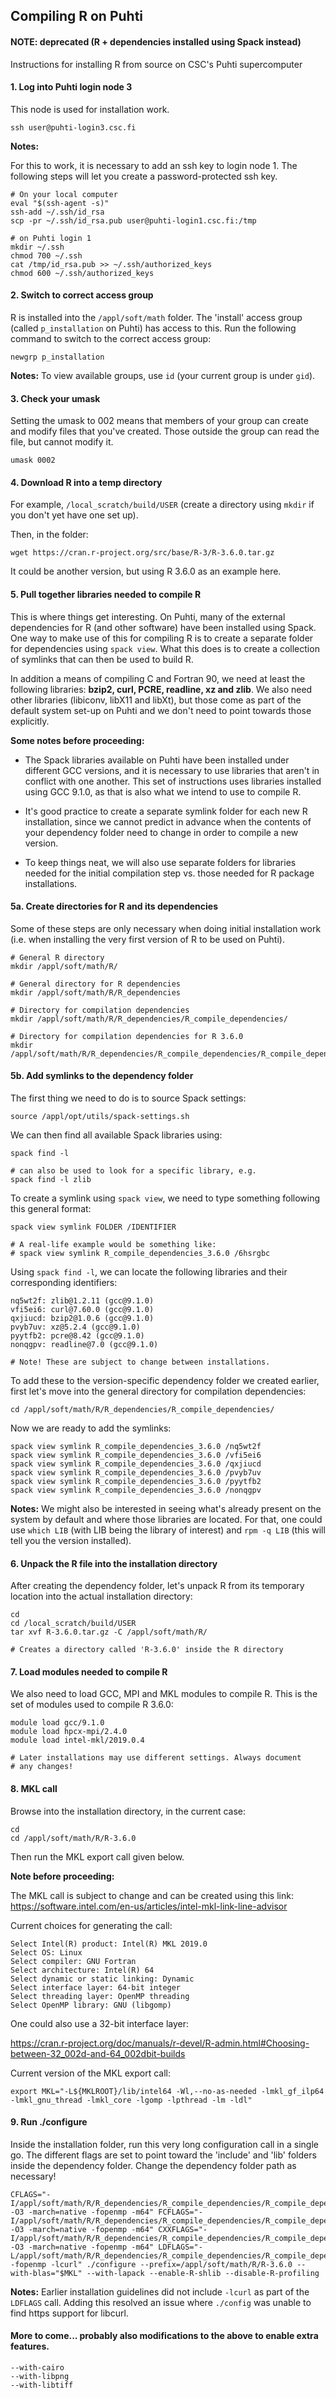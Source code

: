 ## Compiling R on Puhti

#### NOTE: deprecated (R + dependencies installed using Spack instead)

Instructions for installing R from source on CSC's Puhti supercomputer

#### 1. Log into Puhti login node 3

This node is used for installation work.

```
ssh user@puhti-login3.csc.fi
```

**Notes:**

For this to work, it is necessary to add an ssh key to login node 1. The following steps will let you create a password-protected ssh key.

```
# On your local computer
eval "$(ssh-agent -s)"
ssh-add ~/.ssh/id_rsa
scp -pr ~/.ssh/id_rsa.pub user@puhti-login1.csc.fi:/tmp

# on Puhti login 1
mkdir ~/.ssh
chmod 700 ~/.ssh
cat /tmp/id_rsa.pub >> ~/.ssh/authorized_keys
chmod 600 ~/.ssh/authorized_keys
```

#### 2. Switch to correct access group

R is installed into the `/appl/soft/math` folder. The 'install' access group (called `p_installation` on Puhti) has access to this. Run the following command to switch to the correct access group:

```
newgrp p_installation
```

**Notes:** To view available groups, use `id` (your current group is under `gid`).

#### 3. Check your umask

Setting the umask to 002 means that members of your group can create and modify files that you've created. Those outside the group can read the file, but cannot modify it.

```
umask 0002
```

#### 4. Download R into a temp directory

For example, `/local_scratch/build/USER` (create a directory using `mkdir` if you don't yet have one set up).

Then, in the folder:

```
wget https://cran.r-project.org/src/base/R-3/R-3.6.0.tar.gz
```

It could be another version, but using R 3.6.0 as an example here.

#### 5. Pull together libraries needed to compile R

This is where things get interesting. On Puhti, many of the external dependencies for R (and other software) have been installed using Spack. One way to make use of this for compiling R is to create a separate folder for dependencies using `spack view`. What this does is to create a collection of symlinks that can then be used to build R.

In addition a means of compiling C and Fortran 90, we need at least the following libraries: **bzip2, curl, PCRE, readline, xz and zlib**. We also need other libraries (libiconv, libX11 and libXt), but those come as part of the default system set-up on Puhti and we don't need to point towards those explicitly.

**Some notes before proceeding:**

- The Spack libraries available on Puhti have been installed under different GCC versions, and it is necessary to use libraries that aren't in conflict with one another. This set of instructions uses libraries installed using GCC 9.1.0, as that is also what we intend to use to compile R.

- It's good practice to create a separate symlink folder for each new R installation, since we cannot predict in advance when the contents of your dependency folder need to change in order to compile a new version.

- To keep things neat, we will also use separate folders for libraries needed for the initial compilation step vs. those needed for R package installations.

#### 5a. Create directories for R and its dependencies

Some of these steps are only necessary when doing initial installation work (i.e. when installing the very first version of R to be used on Puhti).

```
# General R directory
mkdir /appl/soft/math/R/

# General directory for R dependencies
mkdir /appl/soft/math/R/R_dependencies

# Directory for compilation dependencies
mkdir /appl/soft/math/R/R_dependencies/R_compile_dependencies/

# Directory for compilation dependencies for R 3.6.0
mkdir /appl/soft/math/R/R_dependencies/R_compile_dependencies/R_compile_dependencies_3.6.0/  
```

#### 5b. Add symlinks to the dependency folder

The first thing we need to do is to source Spack settings:

```
source /appl/opt/utils/spack-settings.sh
```

We can then find all available Spack libraries using:

```
spack find -l 

# can also be used to look for a specific library, e.g.
spack find -l zlib
```

To create a symlink using `spack view`, we need to type something following this general format:

```
spack view symlink FOLDER /IDENTIFIER

# A real-life example would be something like:
# spack view symlink R_compile_dependencies_3.6.0 /6hsrgbc
```

Using `spack find -l`, we can locate the following libraries and their corresponding identifiers:

```
nq5wt2f: zlib@1.2.11 (gcc@9.1.0)
vfi5ei6: curl@7.60.0 (gcc@9.1.0)
qxjiucd: bzip2@1.0.6 (gcc@9.1.0)
pvyb7uv: xz@5.2.4 (gcc@9.1.0)
pyytfb2: pcre@8.42 (gcc@9.1.0)
nonqgpv: readline@7.0 (gcc@9.1.0)

# Note! These are subject to change between installations.
```

To add these to the version-specific dependency folder we created earlier, first let's move into the general directory for compilation dependencies:

```
cd /appl/soft/math/R/R_dependencies/R_compile_dependencies/
```

Now we are ready to add the symlinks:

```
spack view symlink R_compile_dependencies_3.6.0 /nq5wt2f
spack view symlink R_compile_dependencies_3.6.0 /vfi5ei6
spack view symlink R_compile_dependencies_3.6.0 /qxjiucd
spack view symlink R_compile_dependencies_3.6.0 /pvyb7uv
spack view symlink R_compile_dependencies_3.6.0 /pyytfb2
spack view symlink R_compile_dependencies_3.6.0 /nonqgpv
```

**Notes:** We might also be interested in seeing what's already present on the system by default and where those libraries are located. For that, one could use `which LIB` (with LIB being the library of interest) and `rpm -q LIB` (this will tell you the version installed).

#### 6. Unpack the R file into the installation directory

After creating the dependency folder, let's unpack R from its temporary location into the actual installation directory:

```
cd
cd /local_scratch/build/USER
tar xvf R-3.6.0.tar.gz -C /appl/soft/math/R/

# Creates a directory called 'R-3.6.0' inside the R directory
```

#### 7. Load modules needed to compile R

We also need to load GCC, MPI and MKL modules to compile R. This is the set of modules used to compile R 3.6.0:

```
module load gcc/9.1.0
module load hpcx-mpi/2.4.0
module load intel-mkl/2019.0.4

# Later installations may use different settings. Always document
# any changes!
```

#### 8. MKL call

Browse into the installation directory, in the current case:

```
cd
cd /appl/soft/math/R/R-3.6.0
```

Then run the MKL export call given below. 

**Note before proceeding:**

The MKL call is subject to change and can be created using this link:
https://software.intel.com/en-us/articles/intel-mkl-link-line-advisor

Current choices for generating the call:

```
Select Intel(R) product: Intel(R) MKL 2019.0
Select OS: Linux
Select compiler: GNU Fortran
Select architecture: Intel(R) 64
Select dynamic or static linking: Dynamic
Select interface layer: 64-bit integer
Select threading layer: OpenMP threading
Select OpenMP library: GNU (libgomp)
```

 One could also use a 32-bit interface layer:

https://cran.r-project.org/doc/manuals/r-devel/R-admin.html#Choosing-between-32_002d-and-64_002dbit-builds

Current version of the MKL export call:

```
export MKL="-L${MKLROOT}/lib/intel64 -Wl,--no-as-needed -lmkl_gf_ilp64 -lmkl_gnu_thread -lmkl_core -lgomp -lpthread -lm -ldl"
```

#### 9. Run ./configure

Inside the installation folder, run this very long configuration call in a single go. The different flags are set to point toward the 'include' and 'lib' folders inside the dependency folder. Change the dependency folder path as necessary!

```
CFLAGS="-I/appl/soft/math/R/R_dependencies/R_compile_dependencies/R_compile_dependencies_3.6.0/include/ -O3 -march=native -fopenmp -m64" FCFLAGS="-I/appl/soft/math/R/R_dependencies/R_compile_dependencies/R_compile_dependencies_3.6.0/include/ -O3 -march=native -fopenmp -m64" CXXFLAGS="-I/appl/soft/math/R/R_dependencies/R_compile_dependencies/R_compile_dependencies_3.6.0/include/ -O3 -march=native -fopenmp -m64" LDFLAGS="-L/appl/soft/math/R/R_dependencies/R_compile_dependencies/R_compile_dependencies_3.6.0/lib/ -fopenmp -lcurl" ./configure --prefix=/appl/soft/math/R/R-3.6.0 --with-blas="$MKL" --with-lapack --enable-R-shlib --disable-R-profiling
```

**Notes:** Earlier installation guidelines did not include `-lcurl` as part of the `LDFLAGS` call. Adding this resolved an issue where `./config` was unable to find https support for libcurl.

#### More to come... probably also modifications to the above to enable extra features.

```
--with-cairo
--with-libpng  
--with-libtiff 
```
